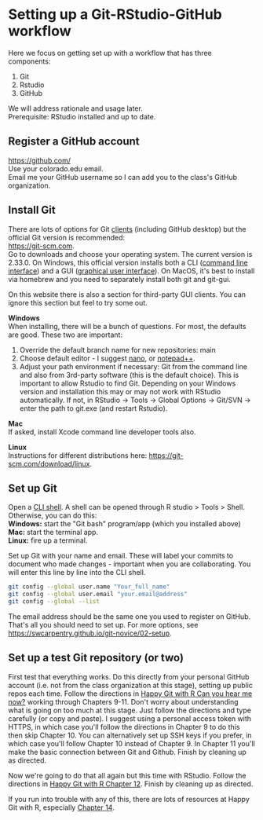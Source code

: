 # Setting up a Git-RStudio-GitHub workflow
Here we focus on getting set up with a workflow that has three components:
1. Git
2. Rstudio
3. GitHub

We will address rationale and usage later.\
Prerequisite: RStudio installed and up to date.

## Register a GitHub account
https://github.com/ \
Use your colorado.edu email.\
Email me your GitHub username so I can add you to the class's GitHub organization.

## Install Git
There are lots of options for Git [clients](https://en.wikipedia.org/wiki/Client_(computing)) (including GitHub desktop) but the official Git version is recommended:\
https://git-scm.com. \
Go to downloads and choose your operating system. The current version is 2.33.0. On Windows, this official version installs both a CLI ([command line interface](https://en.wikipedia.org/wiki/Command-line_interface)) and a GUI ([graphical user interface](https://en.wikipedia.org/wiki/Graphical_user_interface)). On MacOS, it's best to install via homebrew and you need to separately install both git and git-gui.

On this website there is also a section for third-party GUI clients. You can ignore this section but feel to try some out.

**Windows**\
When installing, there will be a bunch of questions. For most, the defaults are good. These two are important:

1) Override the default branch name for new repositories: main
2) Choose default editor - I suggest [nano](https://www.nano-editor.org/), or [notepad++](https://notepad-plus-plus.org/).
3) Adjust your path environment if necessary: Git from the command line and also from 3rd-party software (this is the default choice). This is important to allow Rstudio to find Git. Depending on your Windows version and installation this may or may not work with RStudio automatically. If not, in RStudio -> Tools -> Global Options -> Git/SVN -> enter the path to git.exe (and restart Rstudio).

**Mac**\
If asked, install Xcode command line developer tools also.

**Linux**\
Instructions for different distributions here:
https://git-scm.com/download/linux.

## Set up Git
Open a [CLI shell](https://en.wikipedia.org/wiki/Shell_(computing)). A shell can be opened through R studio > Tools > Shell.\
Otherwise, you can do this:\
**Windows:** start the "Git bash" program/app (which you installed above)\
**Mac:** start the terminal app.\
**Linux:** fire up a terminal.

Set up Git with your name and email. These will label your commits to document who made changes - important when you are collaborating. You will enter this line by line into the CLI shell.
```bash
git config --global user.name "Your_full_name"
git config --global user.email "your.email@address"
git config --global --list
```
The email address should be the same one you used to register on GitHub. That's all you should need to set up. For more options, see
https://swcarpentry.github.io/git-novice/02-setup.

## Set up a test Git repository (or two)

First test that everything works. Do this directly from your personal GitHub account (i.e. not from the class organization at this stage), setting up public repos each time. Follow the directions in [Happy Git with R Can you hear me now?](https://happygitwithr.com/connect-intro.html) working through Chapters 9-11. Don't worry about understanding what is going on too much at this stage. Just follow the directions and type carefully (or copy and paste). I suggest using a personal access token with HTTPS, in which case you'll follow the directions in Chapter 9 to do this then skip Chapter 10. You can alternatively set up SSH keys if you prefer, in which case you'll follow Chapter 10 instead of Chapter 9.  In Chapter 11 you'll make the basic connection between Git and Github. Finish by cleaning up as directed.

Now we're going to do that all again but this time with RStudio. Follow the directions in [Happy Git with R Chapter 12](http://happygitwithr.com/rstudio-git-github.html). Finish by cleaning up as directed.

If you run into trouble with any of this, there are lots of resources at Happy Git with R, especially [Chapter 14](http://happygitwithr.com/troubleshooting.html).

